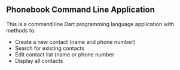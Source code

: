 ## Phonebook Command Line Application

This is a command line Dart programming language application with methods to:
- Create a new contact (name and phone number)
- Search for existing contacts 
- Edit contact list (name or phone number
- Display all contacts
